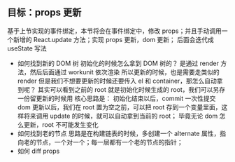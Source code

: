 ## 目标：props 更新

基于上节实现的事件绑定，本节将会在事件绑定中，修改 props；并且手动调用一个新增的 React.update 方法；实现 props 更新，dom 更新；
后面会迭代成 useState 写法

- 如何找到新的 DOM 树
  初始化的时候怎么拿到 DOM 树的？ 是通过 render 方法，然后后面通过 workunit 依次渲染
  所以更新的时候，也是需要走类似的 render
  但是我们不想要更新的时候还要传入 el 和 container，那怎么自动拿到呢？
  其实可以看到之前的 root 就是初始化时候生成的 root，我们可以另存一份留更新的时候用
  核心思路是： 初始化结束以后，commit 一次性提交 dom 更新以后，我们在 root 置为空之前，可以把 root 存到一个变量里面，这样将来调用 update 的时候，就可以自动拿到当前的 root；
  毕竟无论 dom 怎么更新，root 不可能发生变化
- 如何找到老的节点
  思路是在构建链表的时候，多创建一个 alternate 属性，指向老的节点，一个对一个；每一层都有一个老的节点的指针；
- 如何 diff props
